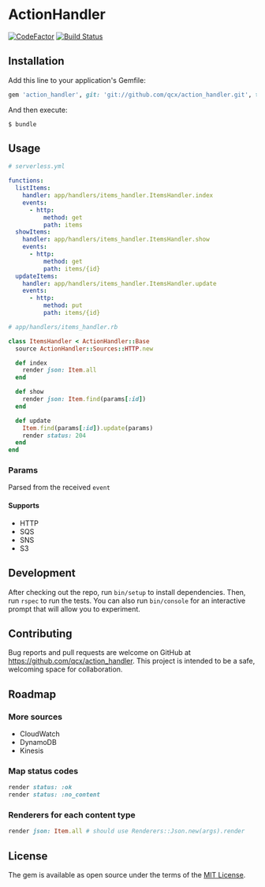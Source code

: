 # ActionHandler
[![CodeFactor](https://www.codefactor.io/repository/github/qcx/action_handler/badge)](https://www.codefactor.io/repository/github/qcx/action_handler)
[![Build Status](https://travis-ci.org/qcx/action_handler.svg?branch=master)](https://travis-ci.org/qcx/action_handler)

## Installation

Add this line to your application's Gemfile:

```ruby
gem 'action_handler', git: 'git://github.com/qcx/action_handler.git', tag: 'v0.1.8'
```

And then execute:

    $ bundle

## Usage

```yml
# serverless.yml

functions:
  listItems:
    handler: app/handlers/items_handler.ItemsHandler.index
    events:
      - http:
          method: get
          path: items
  showItems:
    handler: app/handlers/items_handler.ItemsHandler.show
    events:
      - http:
          method: get
          path: items/{id}
  updateItems:
    handler: app/handlers/items_handler.ItemsHandler.update
    events:
      - http:
          method: put
          path: items/{id}
```

```ruby
# app/handlers/items_handler.rb

class ItemsHandler < ActionHandler::Base
  source ActionHandler::Sources::HTTP.new

  def index
    render json: Item.all
  end

  def show
    render json: Item.find(params[:id])
  end

  def update
    Item.find(params[:id]).update(params)
    render status: 204
  end
end
```

### Params
Parsed from the received `event`

#### Supports
- HTTP
- SQS
- SNS
- S3

## Development

After checking out the repo, run `bin/setup` to install dependencies. Then, run `rspec` to run the tests. You can also run `bin/console` for an interactive prompt that will allow you to experiment.

## Contributing

Bug reports and pull requests are welcome on GitHub at https://github.com/qcx/action_handler. This project is intended to be a safe, welcoming space for collaboration.

## Roadmap

### More sources
- CloudWatch
- DynamoDB
- Kinesis

### Map status codes
```ruby
render status: :ok
render status: :no_content
```

### Renderers for each content type
```ruby
render json: Item.all # should use Renderers::Json.new(args).render
```

## License

The gem is available as open source under the terms of the [MIT License](https://opensource.org/licenses/MIT).
